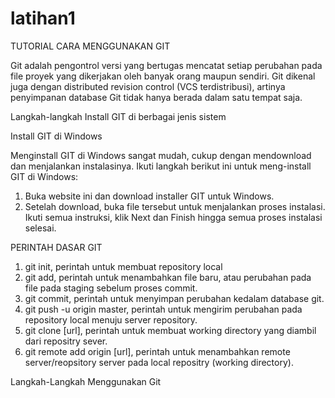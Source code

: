 # latihan1

TUTORIAL CARA MENGGUNAKAN GIT

Git adalah pengontrol versi yang bertugas mencatat setiap perubahan pada file proyek yang dikerjakan oleh banyak orang maupun sendiri. Git dikenal juga dengan distributed revision control (VCS terdistribusi), artinya penyimpanan database Git tidak hanya berada dalam satu tempat saja.

Langkah-langkah Install GIT di berbagai jenis sistem

Install GIT di Windows

Menginstall GIT di Windows sangat mudah, cukup dengan mendownload dan menjalankan instalasinya. Ikuti langkah berikut ini untuk meng-install GIT di Windows:

1. Buka website ini dan download installer GIT untuk Windows.
2. Setelah download, buka file tersebut untuk menjalankan proses instalasi. Ikuti semua instruksi, klik Next dan Finish hingga semua  proses instalasi selesai.

PERINTAH DASAR GIT

1. git init, perintah untuk membuat repository local
2. git add, perintah untuk menambahkan file baru, atau perubahan pada file pada staging sebelum proses commit.
3. git commit, perintah untuk menyimpan perubahan kedalam database git.
4. git push -u origin master, perintah untuk mengirim perubahan pada repository local menuju server repository.
5. git clone [url], perintah untuk membuat working directory yang diambil dari repositry sever.
6. git remote add origin [url], perintah untuk menambahkan remote server/reopsitory server pada local repositry (working directory).

Langkah-Langkah Menggunakan Git



